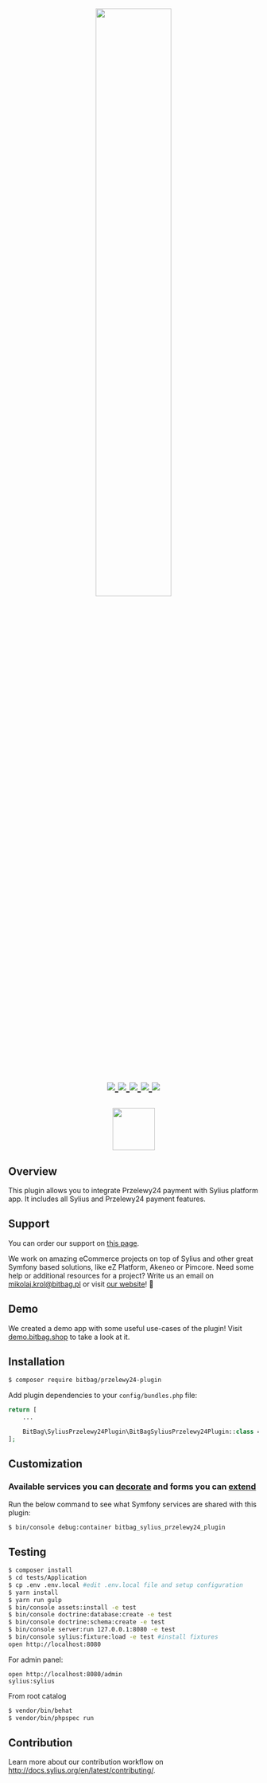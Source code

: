<h1 align="center">
    <a href="http://bitbag.shop" target="_blank">
        <img src="doc/logo.jpeg" width="55%" />
    </a>
    <br />
    <a href="https://packagist.org/packages/bitbag/przelewy24-plugin" title="License" target="_blank">
        <img src="https://img.shields.io/packagist/l/bitbag/przelewy24-plugin.svg" />
    </a>
    <a href="https://packagist.org/packages/bitbag/przelewy24-plugin" title="Version" target="_blank">
        <img src="https://img.shields.io/packagist/v/bitbag/przelewy24-plugin.svg" />
    </a>
    <a href="http://travis-ci.org/BitBagCommerce/SyliusPrzelewy24Plugin" title="Build status" target="_blank">
            <img src="https://img.shields.io/travis/BitBagCommerce/SyliusPrzelewy24Plugin/master.svg" />
        </a>
    <a href="https://scrutinizer-ci.com/g/BitBagCommerce/SyliusPrzelewy24Plugin/" title="Scrutinizer" target="_blank">
        <img src="https://img.shields.io/scrutinizer/g/BitBagCommerce/SyliusPrzelewy24Plugin.svg" />
    </a>
    <a href="https://packagist.org/packages/bitbag/przelewy24-plugin" title="Total Downloads" target="_blank">
        <img src="https://poser.pugx.org/bitbag/przelewy24-plugin/downloads" />
    </a>
    <p>
        <img src="https://sylius.com/assets/badge-approved-by-sylius.png" width="85">
    </p>
</h1>

## Overview

This plugin allows you to integrate Przelewy24 payment with Sylius platform app. It includes all Sylius and Przelewy24 payment features.

## Support

You can order our support on [this page](https://bitbag.shop/products/sylius-mailchimp).

We work on amazing eCommerce projects on top of Sylius and other great Symfony based solutions, like eZ Platform, Akeneo or Pimcore.
Need some help or additional resources for a project? Write us an email on mikolaj.krol@bitbag.pl or visit
[our website](https://bitbag.shop/)! :rocket:

## Demo

We created a demo app with some useful use-cases of the plugin! Visit [demo.bitbag.shop](https://demo.bitbag.shop) to take a look at it. 

## Installation

```bash
$ composer require bitbag/przelewy24-plugin
```

Add plugin dependencies to your `config/bundles.php` file:
```php
return [
    ...

    BitBag\SyliusPrzelewy24Plugin\BitBagSyliusPrzelewy24Plugin::class => ['all' => true],
];
```

## Customization

### Available services you can [decorate](https://symfony.com/doc/current/service_container/service_decoration.html) and forms you can [extend](http://symfony.com/doc/current/form/create_form_type_extension.html)

Run the below command to see what Symfony services are shared with this plugin:
```bash
$ bin/console debug:container bitbag_sylius_przelewy24_plugin
```

## Testing
```bash
$ composer install
$ cd tests/Application
$ cp .env .env.local #edit .env.local file and setup configuration 
$ yarn install
$ yarn run gulp
$ bin/console assets:install -e test
$ bin/console doctrine:database:create -e test
$ bin/console doctrine:schema:create -e test
$ bin/console server:run 127.0.0.1:8080 -e test
$ bin/console sylius:fixture:load -e test #install fixtures
open http://localhost:8080
```
For admin panel:
```
open http://localhost:8080/admin
sylius:sylius
```
From root catalog
```bash
$ vendor/bin/behat
$ vendor/bin/phpspec run
```
## Contribution

Learn more about our contribution workflow on http://docs.sylius.org/en/latest/contributing/.
